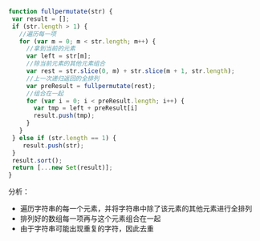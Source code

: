 ```javascript
function fullpermutate(str) {
 var result = [];
 if (str.length > 1) {
   //遍历每一项
   for (var m = 0; m < str.length; m++) {
     //拿到当前的元素
     var left = str[m];
     //除当前元素的其他元素组合
     var rest = str.slice(0, m) + str.slice(m + 1, str.length);
     //上一次递归返回的全排列
     var preResult = fullpermutate(rest);
     //组合在一起
     for (var i = 0; i < preResult.length; i++) {
       var tmp = left + preResult[i]
       result.push(tmp);
     }
   }
 } else if (str.length == 1) {
    result.push(str);
 }
 result.sort();
 return [...new Set(result)];
}
```
分析：
- 遍历字符串的每一个元素，并将字符串中除了该元素的其他元素进行全排列
- 排列好的数组每一项再与这个元素组合在一起
- 由于字符串可能出现重复的字符，因此去重